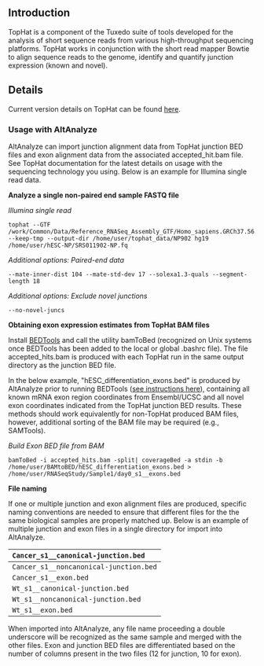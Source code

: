 ## Introduction ##

TopHat is a component of the Tuxedo suite of tools developed for the analysis of short sequence reads from various high-throughput sequencing platforms. TopHat works in conjunction with the short read mapper Bowtie to align sequence reads to the genome, identify and quantify junction expression (known and novel).

## Details ##

Current version details on TopHat can be found [here](http://tophat.cbcb.umd.edu/).

### Usage with AltAnalyze ###

AltAnalyze can import junction alignment data from TopHat junction BED files and exon alignment data from the associated accepted\_hit.bam file. See TopHat documentation for the latest details on usage with the sequencing technology you using. Below is an example for Illumina single read data.

**Analyze a single non-paired end sample FASTQ file**

_Illumina single read_
```
tophat --GTF /work/Common/Data/Reference_RNASeq_Assembly_GTF/Homo_sapiens.GRCh37.56.chr.gtf --keep-tmp --output-dir /home/user/tophat_data/NP902 hg19 /home/user/hESC-NP/SRS011902-NP.fq
```

_Additional options: Paired-end data_

`--mate-inner-dist 104 --mate-std-dev 17 --solexa1.3-quals --segment-length 18`

_Additional options: Exclude novel junctions_

`--no-novel-juncs`

**Obtaining exon expression estimates from TopHat BAM files**

Install [BEDTools](BEDTools.md) and call the utility bamToBed (recognized on Unix systems once BEDTools has been added to the local or global .bashrc file). The file accepted\_hits.bam is produced with each TopHat run in the same output directory as the junction BED file.

In the below example, "hESC\_differentiation\_exons.bed" is produced by AltAnalyze prior to running BEDTools ([see instructions here](BAMtoBED.md)), containing all known mRNA exon region coordinates from Ensembl/UCSC and all novel exon coordinates indicated from the TopHat junction BED results. These methods should work equivalently for non-TopHat produced BAM files, however, additional sorting of the BAM file may be required (e.g., SAMTools).

_Build Exon BED file from BAM_
```
bamToBed -i accepted_hits.bam -split| coverageBed -a stdin -b /home/user/BAMtoBED/hESC_differentiation_exons.bed > /home/user/RNASeqStudy/Sample1/day0_s1__exons.bed
```

**File naming**

If one or multiple junction and exon alignment files are produced, specific naming conventions are needed to ensure that different files for the the same biological samples are properly matched up. Below is an example of multiple junction and exon files in a single directory for import into AltAnalyze.

|`Cancer_s1__canonical-junction.bed`|
|:----------------------------------|
|`Cancer_s1__noncanonical-junction.bed`|
|`Cancer_s1__exon.bed`              |
|`Wt_s1__canonical-junction.bed`    |
|`Wt_s1__noncanonical-junction.bed` |
|`Wt_s1__exon.bed`                  |

When imported into AltAnalyze, any file name proceeding a double underscore will be recognized as the same sample and merged with the other files. Exon and junction BED files are differentiated based on the number of columns present in the two files (12 for junction, 10 for exon).
